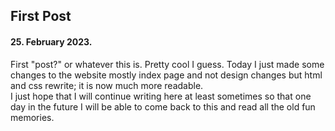 ## First Post

#### 25. February 2023.

First "post?" or whatever this is. Pretty cool I guess. Today I just made some changes to the website mostly index page and not design changes but html and css rewrite; it is now much more readable.
<br>
I just hope that I will continue writing here at least sometimes so that one day in the future I will be able to come back to this and read all the old fun memories.
